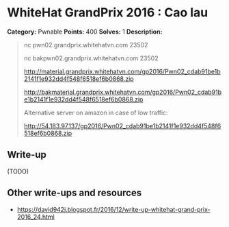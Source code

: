 # WhiteHat GrandPrix 2016 : Cao lau

**Category:** Pwnable
**Points:** 400
**Solves:** 1
**Description:**

> nc pwn02.grandprix.whitehatvn.com 23502
> 
> nc bakpwn02.grandprix.whitehatvn.com 23502
> 
> http://material.grandprix.whitehatvn.com/gp2016/Pwn02_cdab91be1b2141f1e932dd4f548f6518ef6b0868.zip
> 
> http://bakmaterial.grandprix.whitehatvn.com/gp2016/Pwn02_cdab91be1b2141f1e932dd4f548f6518ef6b0868.zip
> 
> Alternative server on amazon in case of low traffic:
> 
> http://54.183.97.137/gp2016/Pwn02_cdab91be1b2141f1e932dd4f548f6518ef6b0868.zip

## Write-up

(TODO)

## Other write-ups and resources

* https://david942j.blogspot.fr/2016/12/write-up-whitehat-grand-prix-2016_24.html

